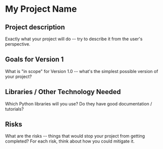 # My Project Name

## Project description

Exactly what your project will do -- try to describe it from the user's perspective.

## Goals for Version 1

What is "in scope" for Version 1.0 -- what's the simplest possible version of your project?

## Libraries / Other Technology Needed

Which Python libraries will you use? Do they have good documentation / tutorials?

## Risks

What are the risks -- things that would stop your project from getting completed? For each risk, think about how you could mitigate it.

